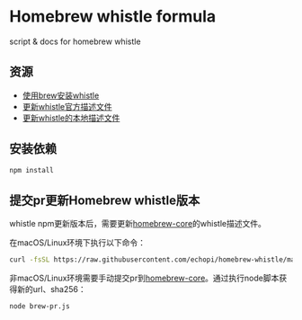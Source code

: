 # Homebrew whistle formula

script & docs for homebrew whistle

## 资源

* [使用brew安装whistle](./whistle-formula.md)
* [更新whistle官方描述文件](./brew-pr.sh)
* [更新whistle的本地描述文件](./brew-local-update.sh)

## 安装依赖

```sh
npm install
```

## 提交pr更新Homebrew whistle版本

whistle npm更新版本后，需要更新[homebrew-core]的whistle描述文件。

在macOS/Linux环境下执行以下命令：

```sh
curl -fsSL https://raw.githubusercontent.com/echopi/homebrew-whistle/master/brew-pr.sh | bash -s --
```

非macOS/Linux环境需要手动提交pr到[homebrew-core]。通过执行node脚本获得新的url、sha256：

```sh
node brew-pr.js
```

[homebrew-core]: git@github.com:Homebrew/homebrew-core.git
